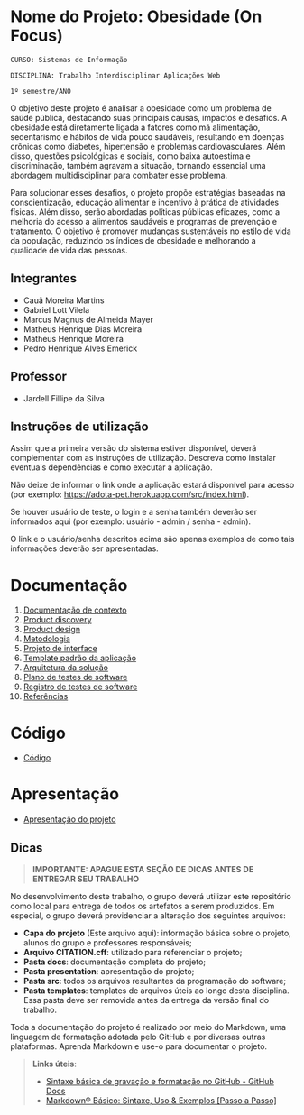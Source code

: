 # Nome do Projeto: Obesidade (On Focus)

`CURSO: Sistemas de Informação`

`DISCIPLINA: Trabalho Interdisciplinar Aplicações Web`

`1º semestre/ANO`

O objetivo deste projeto é analisar a obesidade como um problema de saúde pública, destacando suas principais causas, impactos e desafios. A obesidade está diretamente ligada a fatores como má alimentação, sedentarismo e hábitos de vida pouco saudáveis, resultando em doenças crônicas como diabetes, hipertensão e problemas cardiovasculares. Além disso, questões psicológicas e sociais, como baixa autoestima e discriminação, também agravam a situação, tornando essencial uma abordagem multidisciplinar para combater esse problema.

Para solucionar esses desafios, o projeto propõe estratégias baseadas na conscientização, educação alimentar e incentivo à prática de atividades físicas. Além disso, serão abordadas políticas públicas eficazes, como a melhoria do acesso a alimentos saudáveis e programas de prevenção e tratamento. O objetivo é promover mudanças sustentáveis no estilo de vida da população, reduzindo os índices de obesidade e melhorando a qualidade de vida das pessoas.

## Integrantes

* Cauã Moreira Martins
* Gabriel Lott Vilela
* Marcus Magnus de Almeida Mayer
* Matheus Henrique Dias Moreira
* Matheus Henrique Moreira
* Pedro Henrique Alves Emerick

## Professor

* Jardell Fillipe da Silva

## Instruções de utilização

Assim que a primeira versão do sistema estiver disponível, deverá complementar com as instruções de utilização. Descreva como instalar eventuais dependências e como executar a aplicação.

Não deixe de informar o link onde a aplicação estará disponível para acesso (por exemplo: https://adota-pet.herokuapp.com/src/index.html).

Se houver usuário de teste, o login e a senha também deverão ser informados aqui (por exemplo: usuário - admin / senha - admin).

O link e o usuário/senha descritos acima são apenas exemplos de como tais informações deverão ser apresentadas.

# Documentação

<ol>
<li><a href="docs/01-Contexto.md"> Documentação de contexto</a></li>
<li><a href="docs/02-Product-discovery.md"> Product discovery</a></li>
<li><a href="docs/03-Product-design.md"> Product design</a></li>
<li><a href="docs/04-Metodologia.md"> Metodologia</a></li>
<li><a href="docs/05-Projeto-interface.md"> Projeto de interface</a></li>
<li><a href="docs/06-Template-padrao.md"> Template padrão da aplicação</a></li>
<li><a href="docs/07-Arquitetura-solucao.md"> Arquitetura da solução</a></li>
<li><a href="docs/08-Plano-testes-software.md"> Plano de testes de software</a></li>
<li><a href="docs/09-Registro-testes-software.md"> Registro de testes de software</a></li>
<li><a href="docs/10-Referencias.md"> Referências</a></li>
</ol>

# Código

* <a href="src/README.md">Código</a>

# Apresentação

* <a href="presentation/README.md">Apresentação do projeto</a>

## Dicas 

> **IMPORTANTE: APAGUE ESTA SEÇÃO DE DICAS ANTES DE ENTREGAR SEU TRABALHO**

No desenvolvimento deste trabalho, o grupo deverá utilizar este repositório como local para entrega de todos os artefatos a serem produzidos. Em especial, o grupo deverá providenciar a alteração dos seguintes arquivos:

* **Capa do projeto** (Este arquivo aqui): informação básica sobre o projeto, alunos do grupo e professores responsáveis;
* **Arquivo CITATION.cff**: utilizado para referenciar o projeto;
* **Pasta docs**: documentação completa do projeto;
* **Pasta presentation**: apresentação do projeto;
* **Pasta src**: todos os arquivos resultantes da programação do software;
* **Pasta templates**: templates de arquivos úteis ao longo desta disciplina. Essa pasta deve ser removida antes da entrega da versão final do trabalho.

Toda a documentação do projeto é realizado por meio do Markdown, uma linguagem de formatação adotada pelo GitHub e por diversas outras plataformas. Aprenda Markdown e use-o para documentar o projeto.

> **Links úteis**:
> - [Sintaxe básica de gravação e formatação no GitHub - GitHub Docs](https://docs.github.com/pt/get-started/writing-on-github/getting-started-with-writing-and-formatting-on-github/basic-writing-and-formatting-syntax)
> - [Markdown® Básico: Sintaxe, Uso &amp; Exemplos [Passo a Passo]](https://markdown.net.br/sintaxe-basica/)
